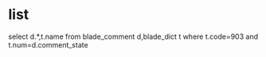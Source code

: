 
list
===
select d.*,t.name from blade_comment d,blade_dict t where t.code=903 
and t.num=d.comment_state 


